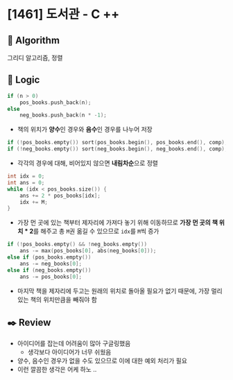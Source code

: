 # [1461] 도서관 - C ++

## :pushpin: **Algorithm**

그리디 알고리즘, 정렬

## :round_pushpin: **Logic**

```c++
if (n > 0)
    pos_books.push_back(n);
else
    neg_books.push_back(n * -1);
```

- 책의 위치가 **양수**인 경우와 **음수**인 경우를 나누어 저장

```c++
if (!pos_books.empty()) sort(pos_books.begin(), pos_books.end(), comp);
if (!neg_books.empty()) sort(neg_books.begin(), neg_books.end(), comp);
```

- 각각의 경우에 대해, 비어있지 않으면 **내림차순**으로 정렬

```c++
int idx = 0;
int ans = 0;
while (idx < pos_books.size()) {
    ans += 2 * pos_books[idx];
    idx += M;
}
```

- 가장 먼 곳에 있는 책부터 제자리에 가져다 놓기 위해 이동하므로 **가장 먼 곳의 책 위치 * 2**를 해주고 총 `M`권 옮길 수 있으므로 `idx`를 `M`씩 증가

```c++
if (!pos_books.empty() && !neg_books.empty())
    ans -= max(pos_books[0], abs(neg_books[0]));
else if (pos_books.empty())
	ans -= neg_books[0];
else if (neg_books.empty())
	ans -= pos_books[0];
```

- 마지막 책을 제자리에 두고는 원래의 위치로 돌아올 필요가 없기 때문에, 가장 멀리 있는 책의 위치만큼을 빼줘야 함

## :black_nib: **Review**

- 아이디어를 잡는데 어려움이 많아 구글링했음
  - 생각보다 아이디어가 너무 쉬웠음
- 양수, 음수인 경우가 없을 수도 있으므로 이에 대한 예외 처리가 필요
- 이런 깔끔한 생각은 어케 하노 ..

